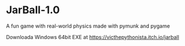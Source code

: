 # JarBall-1.0
A fun game with  real-world physics made with pymunk and pygame

Downloada Windows 64bit EXE at https://victhepythonista.itch.io/jarball
